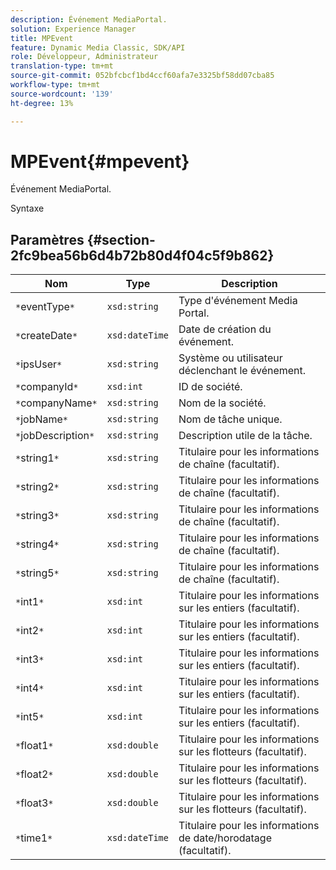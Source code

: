 ```yaml
---
description: Événement MediaPortal.
solution: Experience Manager
title: MPEvent
feature: Dynamic Media Classic, SDK/API
role: Développeur, Administrateur
translation-type: tm+mt
source-git-commit: 052bfcbcf1bd4ccf60afa7e3325bf58dd07cba85
workflow-type: tm+mt
source-wordcount: '139'
ht-degree: 13%

---
```



# MPEvent{#mpevent}

Événement MediaPortal.

Syntaxe

## Paramètres {#section-2fc9bea56b6d4b72b80d4f04c5f9b862}

| Nom | Type | Description |
|---|---|---|
| `*`eventType`*` | `xsd:string` | Type d&#39;événement Media Portal. |
| `*`createDate`*` | `xsd:dateTime` | Date de création du événement. |
| `*`ipsUser`*` | `xsd:string` | Système ou utilisateur déclenchant le événement. |
| `*`companyId`*` | `xsd:int` | ID de société. |
| `*`companyName`*` | `xsd:string` | Nom de la société. |
| `*`jobName`*` | `xsd:string` | Nom de tâche unique. |
| `*`jobDescription`*` | `xsd:string` | Description utile de la tâche. |
| `*`string1`*` | `xsd:string` | Titulaire pour les informations de chaîne (facultatif). |
| `*`string2`*` | `xsd:string` | Titulaire pour les informations de chaîne (facultatif). |
| `*`string3`*` | `xsd:string` | Titulaire pour les informations de chaîne (facultatif). |
| `*`string4`*` | `xsd:string` | Titulaire pour les informations de chaîne (facultatif). |
| `*`string5`*` | `xsd:string` | Titulaire pour les informations de chaîne (facultatif). |
| `*`int1`*` | `xsd:int` | Titulaire pour les informations sur les entiers (facultatif). |
| `*`int2`*` | `xsd:int` | Titulaire pour les informations sur les entiers (facultatif). |
| `*`int3`*` | `xsd:int` | Titulaire pour les informations sur les entiers (facultatif). |
| `*`int4`*` | `xsd:int` | Titulaire pour les informations sur les entiers (facultatif). |
| `*`int5`*` | `xsd:int` | Titulaire pour les informations sur les entiers (facultatif). |
| `*`float1`*` | `xsd:double` | Titulaire pour les informations sur les flotteurs (facultatif). |
| `*`float2`*` | `xsd:double` | Titulaire pour les informations sur les flotteurs (facultatif). |
| `*`float3`*` | `xsd:double` | Titulaire pour les informations sur les flotteurs (facultatif). |
| `*`time1`*` | `xsd:dateTime` | Titulaire pour les informations de date/horodatage (facultatif). |

